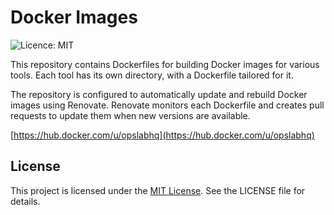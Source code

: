 # Docker Images

![Licence: MIT](https://img.shields.io/github/license/opslabhqx/docker-images)

This repository contains Dockerfiles for building Docker images for various tools. Each tool has its own directory, with a Dockerfile tailored for it.

The repository is configured to automatically update and rebuild Docker images using Renovate. Renovate monitors each Dockerfile and creates pull requests to update them when new versions are available.

[https://hub.docker.com/u/opslabhq](https://hub.docker.com/u/opslabhq)

## License

This project is licensed under the [MIT License](/LICENSE). See the LICENSE file for details.
